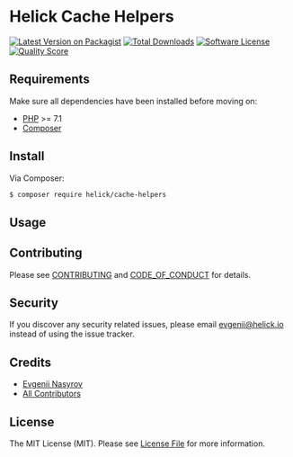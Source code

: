 # Helick Cache Helpers

[![Latest Version on Packagist][ico-version]][link-packagist]
[![Total Downloads][ico-downloads]][link-downloads]
[![Software License][ico-license]](LICENSE.md)
[![Quality Score][ico-code-quality]][link-code-quality]

## Requirements

Make sure all dependencies have been installed before moving on:

* [PHP](http://php.net/manual/en/install.php) >= 7.1
* [Composer](https://getcomposer.org/download/)

## Install

Via Composer:

``` bash
$ composer require helick/cache-helpers
```

## Usage



## Contributing

Please see [CONTRIBUTING](CONTRIBUTING.md) and [CODE_OF_CONDUCT](CODE_OF_CONDUCT.md) for details.

## Security

If you discover any security related issues, please email evgenii@helick.io instead of using the issue tracker.

## Credits

- [Evgenii Nasyrov][link-author]
- [All Contributors][link-contributors]

## License

The MIT License (MIT). Please see [License File](LICENSE.md) for more information.

[ico-version]: https://img.shields.io/packagist/v/helick/cache-helpers.svg?style=flat-square
[ico-license]: https://img.shields.io/badge/license-MIT-brightgreen.svg?style=flat-square
[ico-code-quality]: https://img.shields.io/scrutinizer/g/helick/cache-helpers.svg?style=flat-square
[ico-downloads]: https://img.shields.io/packagist/dt/helick/cache-helpers.svg?style=flat-square

[link-packagist]: https://packagist.org/packages/helick/cache-helpers
[link-code-quality]: https://scrutinizer-ci.com/g/helick/cache-helpers
[link-downloads]: https://packagist.org/packages/helick/cache-helpers
[link-author]: https://github.com/nasyrov
[link-contributors]: ../../contributors
